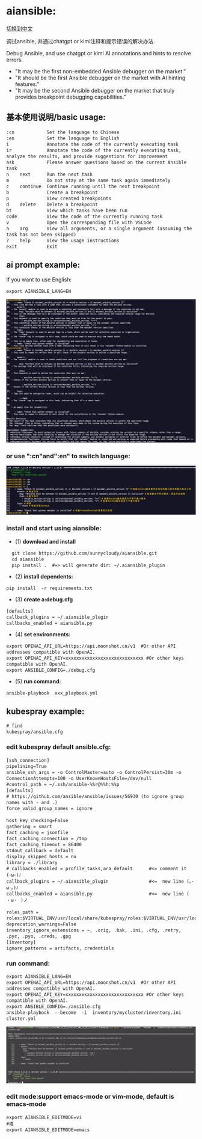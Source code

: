 # aiansible:
[切换到中文](./README.md)

  调试ansible, 并通过chatgpt or kimi注释和提示错误的解决办法.

  Debug Ansible, and use chatgpt or kimi AI annotations and hints to resolve errors.
  
  - "It may be the first non-embedded Ansible debugger on the market."
  - "It should be the first Ansible debugger on the market with AI hinting features."
  - "It may be the second Ansible debugger on the market that truly provides breakpoint debugging capabilities."


## 基本使用说明/basic usage:
```
:cn            Set the language to Chinese
:en            Set the language to English
i              Annotate the code of the currently executing task
ir             Annotate the code of the currently executing task, analyze the results, and provide suggestions for improvement
ask            Please answer questions based on the current Ansible task
n    next      Run the next task
m              Do not stay at the same task again immediately
c    continue  Continue running until the next breakpoint
b              Create a breakpoint
p              View created breakpoints
d    delete    Delete a breakpoint
bt             View which tasks have been run
code           View the code of the currently running task
v              Open the corresponding file with VSCode
a    arg       View all arguments, or a single argument (assuming the task has not been skipped)
?    help      View the usage instructions
exit           Exit
```

## ai prompt example:
If you want to use English:
```
export AIANSIBLE_LANG=EN
```
![Alt text](image-3.png)

### or use ":cn"and":en" to switch language:
![Alt text](image-4.png)



### install and start using aiansible:
- (1) **download and install**
```
  git clone https://github.com/sunnycloudy/aiansible.git
  cd aiansible
  pip install .  #=> will generate dir: ~/.aiansible_plugin
```


- (2) **install dependents:**
```
pip install  -r requirements.txt
```

- (3) **create a:debug.cfg**
```
[defaults]
callback_plugins = ~/.aiansible_plugin
callbacks_enabled = aiansible.py
```
- (4) **set environments:**
```
export OPENAI_API_URL=https://api.moonshot.cn/v1  #Or other API addresses compatible with OpenAI.
export OPENAI_API_KEY=xxxxxxxxxxxxxxxxxxxxxxxxxxxxx #Or other keys compatible with OpenAI.
export ANSIBLE_CONFIG=./debug.cfg
```
- (5) **run command:**
```
ansible-playbook  xxx_playbook.yml
```


## kubespray example:
```
# find
kubespray/ansible.cfg
```

### edit kubespray default ansible.cfg:
```
[ssh_connection]
pipelining=True
ansible_ssh_args = -o ControlMaster=auto -o ControlPersist=30m -o ConnectionAttempts=100 -o UserKnownHostsFile=/dev/null
#control_path = ~/.ssh/ansible-%%r@%%h:%%p
[defaults]
# https://github.com/ansible/ansible/issues/56930 (to ignore group names with - and .)
force_valid_group_names = ignore

host_key_checking=False
gathering = smart
fact_caching = jsonfile
fact_caching_connection = /tmp
fact_caching_timeout = 86400
stdout_callback = default
display_skipped_hosts = no
library = ./library
# callbacks_enabled = profile_tasks,ara_default      #<= comment it   (･ω･)ﾉ
callback_plugins = ~/.aiansible_plugin               #<=  new line (｡･ω･｡)ﾉ
callbacks_enabled = aiansible.py                     #<=  new line ( ・ω・ )ノ

roles_path = roles:$VIRTUAL_ENV/usr/local/share/kubespray/roles:$VIRTUAL_ENV/usr/local/share/ansible/roles:/usr/share/kubespray/roles
deprecation_warnings=False
inventory_ignore_extensions = ~, .orig, .bak, .ini, .cfg, .retry, .pyc, .pyo, .creds, .gpg
[inventory]
ignore_patterns = artifacts, credentials

```

### run command:
```
export AIANSIBLE_LANG=EN
export OPENAI_API_URL=https://api.moonshot.cn/v1  #Or other API addresses compatible with OpenAI.
export OPENAI_API_KEY=xxxxxxxxxxxxxxxxxxxxxxxxxxxxx #Or other keys compatible with OpenAI.
export ANSIBLE_CONFIG=./ansible.cfg
ansible-playbook  --become  -i  inventory/mycluster/inventory.ini  cluster.yml
```
![Alt text](image-1.png)

### edit mode:support emacs-mode or vim-mode, default is emacs-mode
```
export AIANSIBLE_EDITMODE=vi
#或
export AIANSIBLE_EDITMODE=emacs
```